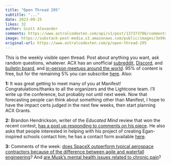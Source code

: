 ```yaml
---
title: "Open Thread 295"
subtitle: "..."
date: 2023-09-25
likes: 32
author: Scott Alexander
comments: https://www.astralcodexten.com/api/v1/post/137373706/comments?&all_comments=true
image: https://substack-post-media.s3.amazonaws.com/public/images/3e99a17d-2152-4748-854d-d146f381d0e9_251x255.png
original-url: https://www.astralcodexten.com/p/open-thread-295
---
```

This is the weekly visible open thread. Post about anything you want, ask random questions, whatever. ACX has an unofficial [subreddit](https://www.reddit.com/r/slatestarcodex/), [Discord](https://discord.gg/RTKtdut), and [bulletin board](https://www.datasecretslox.com/index.php), and [in-person meetups around the world](https://www.lesswrong.com/community?filters%5B0%5D=SSC). 95% of content is free, but for the remaining 5% you can subscribe [here](https://astralcodexten.substack.com/subscribe?). Also:

**1:** It was great getting to meet many of you at Manifest! Congratulations/thanks to all the organizers and the Lightcone team. I’ll write up the conference, but probably not until next week. Now that forecasting people can think about something other than Manifest, I hope to have the impact certs judged in the next few weeks, then start planning ACX Grants.

**2:** Brandon Hendrickson, writer of the _Educated Mind_ review that won the recent contest, [has a post up responding to comments on his piece](https://losttools.substack.com/p/comments-on-the-comments-on-the-book). He also asks that people interested in helping with his project of creating Egan-inspired schools contact him; he has a contact form available [here](https://www.scienceisweird.com/write-us).

**3:** Comments of the week: [does SpaceX outperform typical aerospace contractors because of the difference between agile and waterfall engineering](/p/highlights-from-the-comments-on-elon/comment/40347848)? And [are Musk’s mental health issues related to chronic pain](/p/highlights-from-the-comments-on-elon/comment/40348891)?
